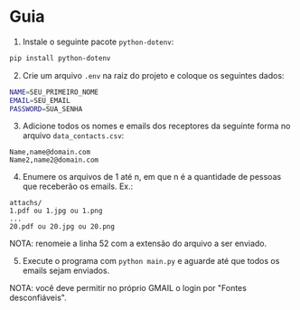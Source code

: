 # Guia

1. Instale o seguinte pacote `python-dotenv`:

```bash
pip install python-dotenv
```

2. Crie um arquivo `.env` na raiz do projeto e coloque os seguintes dados:

```bash
NAME=SEU_PRIMEIRO_NOME
EMAIL=SEU_EMAIL
PASSWORD=SUA_SENHA
```
3. Adicione todos os nomes e emails dos receptores da seguinte forma no arquivo `data_contacts.csv`:

```
Name,name@domain.com
Name2,name2@domain.com
```

4. Enumere os arquivos de 1 até n, em que n é a quantidade de pessoas que receberão os emails.
Ex.:
```
attachs/
1.pdf ou 1.jpg ou 1.png
...
20.pdf ou 20.jpg ou 20.png
```

NOTA: renomeie a linha 52 com a extensão do arquivo a ser enviado.

5. Execute o programa com `python main.py` e aguarde até que todos os emails sejam enviados.

NOTA: você deve permitir no próprio GMAIL o login por "Fontes desconfiáveis".
